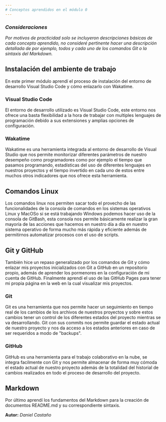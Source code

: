 ```yaml
---
# Conceptos aprendidos en el módulo 0
---
```

### *Consideraciones*
*Por motivos de practicidad solo se incluyeron descripciones básicas de cada concepto aprendido, no consideré pertinente hacer una
descripción detallada de por ejemplo, todos y cada uno de los comandos Git o la sintaxis del Markdown.* 
## Instalación del ambiente de trabajo
En este primer módulo aprendí el proceso de instalación del entorno de desarrollo Visual Studio Code y cómo enlazarlo con Wakatime.
### Visual Studio Code
El entorno de desarrollo utilizado es Visual Studio Code, este entorno nos ofrece una basta flexibilidad a la hora de trabajar con
multiples lenguajes de programación debido a sus extensiones y amplias opciones de configuración.
### Wakatime
Wakatime es una herramienta integrada al entorno de desarrollo de Visual Studio que nos permite monitorizar diferentes parámetros de
nuestro desempeño como programadores como por ejemplo el tiempo que pasamos programando, estadísticas del uso de diferentes lenguajes
en nuestros proyectos y el tiempo invertido en cada uno de estos entre muchos otros indicadores que nos ofrece esta herramienta.
## Comandos Linux
Los comandos linux nos permiten sacar todo el provecho de las funcionalidades de la consola de comandos en los sistemas operativos
Linux y MacOSo si se está trabajando Windows podemos hacer uso de la consola de GitBash, esta consola nos permite básicamente
realizar la gran mayoría de las acciones que hacemos en nuestro día a día en nuestro sistema operativo de forma mucho más rápida y
eficiente además de permitirnos automatizar procesos con el uso de scripts.
## Git y GitHub
También hice un repaso generalizado por los comandos de Git y cómo enlazar mis proyectos inicializados con Git a GitHub en un
repositorio propio, además de aprender los pormenores en la configuración de mi cuenta de GitHub. Finalmente aprendí el uso de las
GitHub Pages para tener mi propia página en la web en la cual visualizar mis proyectos.
### Git
Git es una herramienta que nos permite hacer un seguimiento en tiempo real de los cambios de los archivos de nuestros proyectos y sobre
estos cambios tener un control de los diferentes estados del proyecto mientras se va desarrollando. Git con sus commits nos permite
guardar el estado actual de nuestro proyecto y nos da acceso a los estados anteriores en caso de ser requeridos a modo de "backups".
### GitHub
GitHub es una herramienta para el trabajo colaborativo en la nube, se integra facilmente con Git y nos permite almacenar de forma muy
cómoda el estado actual de nuestro proyecto además de la totalidad del historial de cambios realizados en todo el proceso de desarrollo
del proyecto.
## Markdown
Por último aprendí los fundamentos del Markdown para la creación de documentos README.md y su correspondiente sintaxis.


**Autor:** *Daniel Castaño*

